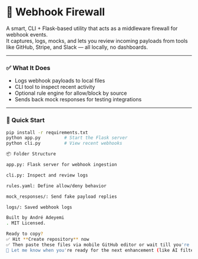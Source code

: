 # 🔐 Webhook Firewall

A smart, CLI + Flask-based utility that acts as a middleware firewall for webhook events.  
It captures, logs, mocks, and lets you review incoming payloads from tools like GitHub, Stripe, and Slack — all locally, no dashboards.

---

### ✅ What It Does

- Logs webhook payloads to local files
- CLI tool to inspect recent activity
- Optional rule engine for allow/block by source
- Sends back mock responses for testing integrations

---

### 🧪 Quick Start

```bash
pip install -r requirements.txt
python app.py         # Start the Flask server
python cli.py         # View recent webhooks

📦 Folder Structure

app.py: Flask server for webhook ingestion

cli.py: Inspect and review logs

rules.yaml: Define allow/deny behavior

mock_responses/: Send fake payload replies

logs/: Saved webhook logs

Built by André Adeyemi
. MIT Licensed.

Ready to copy?  
✅ Hit **Create repository** now  
✅ Then paste these files via mobile GitHub editor or wait till you're on a desktop  
📩 Let me know when you're ready for the next enhancement (like AI filtering or Replit deploy).
